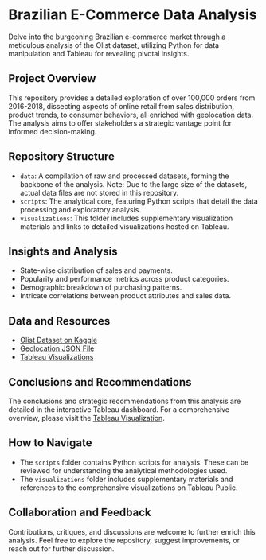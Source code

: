 # Brazilian E-Commerce Data Analysis

Delve into the burgeoning Brazilian e-commerce market through a meticulous analysis of the Olist dataset, utilizing Python for data manipulation and Tableau for revealing pivotal insights.

## Project Overview

This repository provides a detailed exploration of over 100,000 orders from 2016-2018, dissecting aspects of online retail from sales distribution, product trends, to consumer behaviors, all enriched with geolocation data. The analysis aims to offer stakeholders a strategic vantage point for informed decision-making.

## Repository Structure

- `data`: A compilation of raw and processed datasets, forming the backbone of the analysis. Note: Due to the large size of the datasets, actual data files are not stored in this repository.
- `scripts`: The analytical core, featuring Python scripts that detail the data processing and exploratory analysis.
- `visualizations`: This folder includes supplementary visualization materials and links to detailed visualizations hosted on Tableau.

## Insights and Analysis

- State-wise distribution of sales and payments.
- Popularity and performance metrics across product categories.
- Demographic breakdown of purchasing patterns.
- Intricate correlations between product attributes and sales data.

## Data and Resources

- [Olist Dataset on Kaggle](https://www.kaggle.com/olistbr/brazilian-ecommerce)
- [Geolocation JSON File](https://www.kaggle.com/datasets/thiagobodruk/brazil-geojson/data)
- [Tableau Visualizations](https://public.tableau.com/app/profile/ideal.kuci/viz/UnveilingtheDynamicsofBrazilianE-CommerceInsightsfromtheOlistDataset/IntroStory)

## Conclusions and Recommendations

The conclusions and strategic recommendations from this analysis are detailed in the interactive Tableau dashboard. For a comprehensive overview, please visit the [Tableau Visualization](https://public.tableau.com/app/profile/ideal.kuci/viz/UnveilingtheDynamicsofBrazilianE-CommerceInsightsfromtheOlistDataset/IntroStory).

## How to Navigate

- The `scripts` folder contains Python scripts for analysis. These can be reviewed for understanding the analytical methodologies used.
- The `visualizations` folder includes supplementary materials and references to the comprehensive visualizations on Tableau Public.

## Collaboration and Feedback

Contributions, critiques, and discussions are welcome to further enrich this analysis. Feel free to explore the repository, suggest improvements, or reach out for further discussion.


